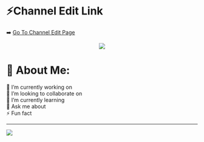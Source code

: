 # ⚡Channel Edit Link
➡️ [Go To Channel Edit Page](https://channeleditor.github.io/LG/)

<div align="center">
  <img src="https://channeleditor.github.io/LG/inc/demo.gif"  />
</div>

# 💫 About Me:
🔭 I’m currently working on<br>
👯 I’m looking to collaborate on<br>
🌱 I’m currently learning<br>
💬 Ask me about<br>
⚡ Fun fact

---

![](https://visitcount.itsvg.in/api?id=arsivs&icon=0&color=0)
